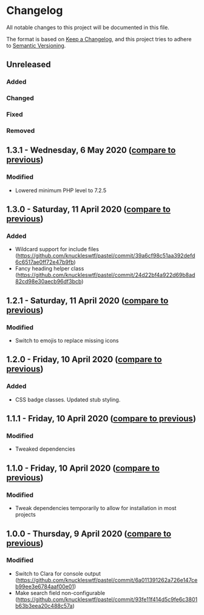 # Changelog
All notable changes to this project will be documented in this file.

The format is based on [Keep a Changelog](https://keepachangelog.com/en/1.0.0/),
and this project tries to adhere to [Semantic Versioning](https://semver.org/spec/v2.0.0.html).

## Unreleased
### Added

### Changed

### Fixed

### Removed

## 1.3.1 - Wednesday, 6 May 2020 ([compare to previous](https://github.com/knuckleswtf/pastel/compare/1.3.0...1.3.1))
### Modified
- Lowered minimum PHP level to 7.2.5

## 1.3.0 - Saturday, 11 April 2020 ([compare to previous](https://github.com/knuckleswtf/pastel/compare/1.2.1...1.3.0))
### Added
- Wildcard support for include files (https://github.com/knuckleswtf/pastel/commit/39a6cf98c51aa392defd6c6517ae0ff72e47b9fb)
- Fancy heading helper class (https://github.com/knuckleswtf/pastel/commit/24d22bf4a922d69b8ad82cd98e30aecb96df3bcb)

## 1.2.1 - Saturday, 11 April 2020 ([compare to previous](https://github.com/knuckleswtf/pastel/compare/1.2.0...1.2.1))
### Modified
- Switch to emojis to replace missing icons

## 1.2.0 - Friday, 10 April 2020 ([compare to previous](https://github.com/knuckleswtf/pastel/compare/1.1.1...1.2.0))
### Added
- CSS badge classes. Updated stub styling.

## 1.1.1 - Friday, 10 April 2020 ([compare to previous](https://github.com/knuckleswtf/pastel/compare/1.1.0...1.1.1))
### Modified
- Tweaked dependencies

## 1.1.0 - Friday, 10 April 2020 ([compare to previous](https://github.com/knuckleswtf/pastel/compare/1.0.0...1.1.0))
### Modified
- Tweak dependencies temporarily to allow for installation in most projects

## 1.0.0 - Thursday, 9 April 2020 ([compare to previous](https://github.com/knuckleswtf/pastel/compare/0.2.0...1.0.0))
### Modified
- Switch to Clara for console output (https://github.com/knuckleswtf/pastel/commit/6a011391262a726e147ceb99ee3e6784aaf00e01)
- Make search field non-configurable (https://github.com/knuckleswtf/pastel/commit/93fe11f414d5c9fe6c3801b63b3eea20c488c57a)
